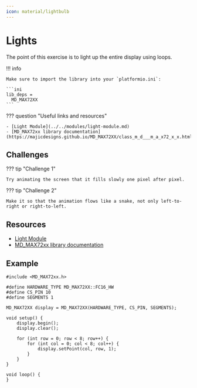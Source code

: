 ```yaml
---
icon: material/lightbulb
---
```


# Lights

The point of this exercise is to light up the entire display using loops.

!!! info

    Make sure to import the library into your `platformio.ini`:

    ```ini
    lib_deps =
      MD_MAX72XX
    ```

??? question "Useful links and resources"

    - [Light Module](../../modules/light-module.md)
    - [MD_MAX72xx library documentation](https://majicdesigns.github.io/MD_MAX72XX/class_m_d___m_a_x72_x_x.html)

## Challenges

??? tip "Challenge 1"

    Try animating the screen that it fills slowly one pixel after pixel.

??? tip "Challenge 2"

    Make it so that the animation flows like a snake, not only left-to-right or right-to-left.

## Resources

- [Light Module](../../modules/light-module.md)
- [MD_MAX72xx library documentation](https://majicdesigns.github.io/MD_MAX72XX/class_m_d___m_a_x72_x_x.html)

## Example

```arduino
#include <MD_MAX72xx.h>

#define HARDWARE_TYPE MD_MAX72XX::FC16_HW
#define CS_PIN 10
#define SEGMENTS 1

MD_MAX72XX display = MD_MAX72XX(HARDWARE_TYPE, CS_PIN, SEGMENTS);

void setup() {
	display.begin();
	display.clear();

	for (int row = 0; row < 8; row++) {
		for (int col = 0; col < 8; col++) {
			display.setPoint(col, row, 1);
		}
	}	
}

void loop() {
}
```
